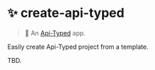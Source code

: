 # ✨ create-api-typed

> 🥣 An [Api-Typed](https://github.com/api-typed/framework) app.

Easily create Api-Typed project from a template.

TBD.
